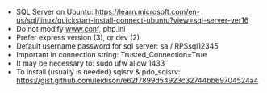 
* SQL Server on Ubuntu: https://learn.microsoft.com/en-us/sql/linux/quickstart-install-connect-ubuntu?view=sql-server-ver16
* Do not modify www.conf, php.ini
* Prefer express version (3), or dev (2)
* Default username password for sql server: sa / RPSsql12345
* Important in connection string: Trusted_Connection=True
* It may be necessary to: sudo ufw allow 1433
* To install (usually is needed) sqlsrv & pdo_sqlsrv: https://gist.github.com/leidison/e62f7899d54923c32744bb69704524a4

